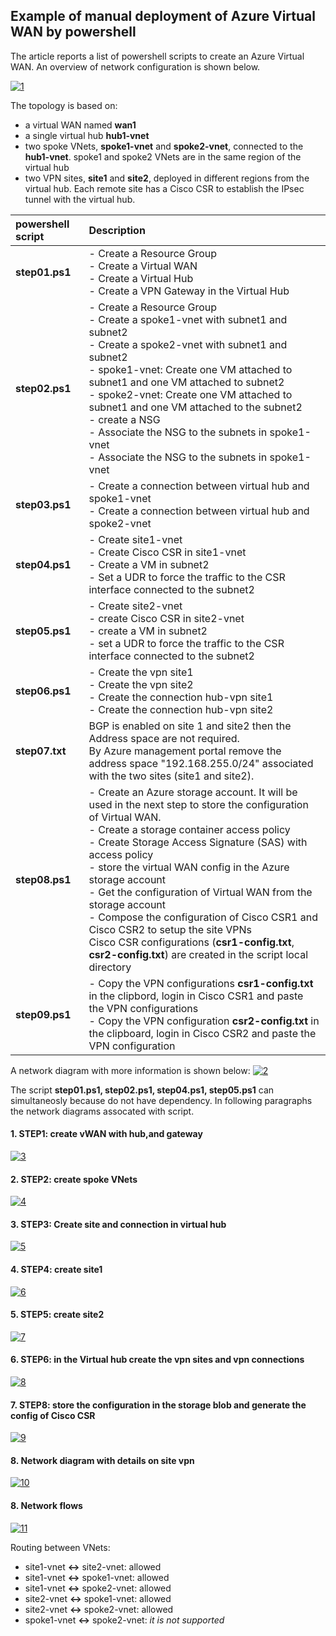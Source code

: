 <properties
pageTitle= 'Configuration of Azure Virtual WAN by powershell'
description= "Cnfiguration of Azure Virtual WAN by powershell"
documentationcenter: na
services=""
documentationCenter="na"
authors="fabferri"
manager=""
editor=""/>

<tags
   ms.service="configuration-Example-Azure"
   ms.devlang="na"
   ms.topic="article"
   ms.tgt_pltfrm="na"
   ms.workload="na"
   ms.date="14/01/2019"
   ms.author="fabferri" />

## Example of manual deployment of Azure Virtual WAN by powershell

The article reports a list of powershell scripts to create an Azure Virtual WAN. An overview of network configuration is shown below.

[![1]][1]

The topology is based on:
* a virtual WAN named **wan1**
* a single virtual hub **hub1-vnet**
* two spoke VNets, **spoke1-vnet** and **spoke2-vnet**, connected to the **hub1-vnet**. spoke1 and spoke2 VNets are in the same region of the virtual hub
* two VPN sites, **site1** and **site2**, deployed in different regions from the virtual hub. Each remote site has a Cisco CSR to establish the IPsec tunnel with the virtual hub.



| powershell script | Description                    |
| :---------------- | :----------------------------- |
|  **step01.ps1**   | - Create a Resource Group<br>- Create a Virtual WAN<br>- Create a Virtual Hub<br>- Create a VPN Gateway in the Virtual Hub   |
|  **step02.ps1**   | - Create a Resource Group<br>- Create a spoke1-vnet with subnet1 and subnet2<br> - Create a spoke2-vnet with subnet1 and subnet2<br> - spoke1-vnet: Create one VM attached to subnet1 and one VM attached to subnet2<br> - spoke2-vnet: Create one VM attached to subnet1 and one VM attached to the subnet2<br>- create a NSG<br> - Associate the NSG to the subnets in spoke1-vnet<br> - Associate the NSG to the subnets in spoke1-vnet|
|  **step03.ps1**   | - Create a connection between virtual hub and spoke1-vnet<br>- Create a connection between virtual hub and spoke2-vnet  |
|  **step04.ps1**   | - Create site1-vnet<br>- Create Cisco CSR in site1-vnet<br>- Create a VM in subnet2<br>- Set a UDR to force the traffic to the CSR interface connected to the subnet2 |
|  **step05.ps1**   | - Create site2-vnet<br>- create Cisco CSR in site2-vnet<br>- create a VM in subnet2<br>- set a UDR to force the traffic to the CSR interface connected to the subnet2 |
|  **step06.ps1**   | - Create the vpn site1<br>- Create the vpn site2<br>- Create the connection hub-vpn site1<br>- Create the connection hub-vpn site2 |
|  **step07.txt**   | BGP is enabled on site 1 and site2 then the Address space are not required.<br> By Azure management portal remove the address space "192.168.255.0/24" associated with the two sites (site1 and site2). |
|  **step08.ps1**   | - Create an Azure storage account. It will be used in the next step to store the configuration of Virtual WAN.<br> - Create a storage container access policy<br>- Create Storage Access Signature (SAS) with access policy<br>- store the virtual WAN config in the Azure storage account<br>- Get the configuration of Virtual WAN from the storage account<br>- Compose the configuration of Cisco CSR1 and Cisco CSR2 to setup the site VPNs<br> Cisco CSR configurations (**csr1-config.txt**, **csr2-config.txt**) are created in the script local directory |
|  **step09.ps1**   |- Copy the VPN configurations **csr1-config.txt** in the clipbord, login in Cisco CSR1 and paste the VPN configurations <br>- Copy the VPN configuration **csr2-config.txt** in the clipboard, login in Cisco CSR2 and paste the VPN configuration|


A network diagram with more information is shown below:
[![2]][2]

The script **step01.ps1, step02.ps1, step04.ps1, step05.ps1** can simultaneosly because do not have dependency.
In following paragraphs the network diagrams assocated with script.

#### <a name="vWAN"></a>1. STEP1: create vWAN with hub,and gateway
[![3]][3]

#### <a name="vWAN"></a>2. STEP2: create spoke VNets
[![4]][4]

#### <a name="vWAN"></a>3. STEP3: Create site and connection in virtual hub
[![5]][5]

#### <a name="vWAN"></a>4. STEP4: create site1
[![6]][6]

#### <a name="vWAN"></a>5. STEP5: create site2
[![7]][7]

#### <a name="vWAN"></a>6. STEP6: in the Virtual hub create the vpn sites and vpn connections
[![8]][8]

#### <a name="vWAN"></a>7. STEP8: store the configuration in the storage blob and generate the config of Cisco CSR
[![9]][9]

#### <a name="vWAN"></a>8. Network diagram with details on site vpn
[![10]][10]

#### <a name="vWAN"></a>8. Network flows
[![11]][11]

Routing between VNets:

* site1-vnet **<->** site2-vnet: allowed
* site1-vnet **<->** spoke1-vnet: allowed
* site1-vnet **<->** spoke2-vnet: allowed
* site2-vnet **<->** spoke1-vnet: allowed
* site2-vnet **<->** spoke2-vnet: allowed
* spoke1-vnet **<->** spoke2-vnet: *it is not supported*


<!--Image References-->

[1]: ./media/network-overview.png "network overview"
[2]: ./media/network-diagram.png "network diagram"
[3]: ./media/step1.png "network diagram step1"
[4]: ./media/step2.png "network diagram step2"
[5]: ./media/step3.png "network diagram step3"
[6]: ./media/step4.png "network diagram step4"
[7]: ./media/step5.png "network diagram step5"
[8]: ./media/step6.png "network diagram step6"
[9]: ./media/step8-A.png "network diagram step8"
[10]: ./media/step8-B.png "network diagram step8"
[11]: ./media/flows.png "network flows"

<!--Link References-->

